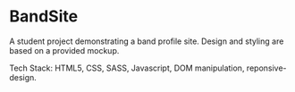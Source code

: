 # BandSite
A student project demonstrating a band profile site. Design and styling are based on a provided mockup.

Tech Stack: HTML5, CSS, SASS, Javascript, DOM manipulation, reponsive-design.